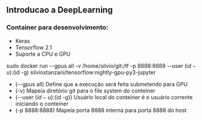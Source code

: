 ## Introducao a DeepLearning

### Container para desenvolvimento:

* Keras
* Tensorflow 2.1
* Suporte a CPU e GPU

sudo docker run --gpus all -v /home/silvio/git:/tf -p 8888:8888 --user $(id -u):$(id -g) silviostanzani/tensorflow:nightly-gpu-py3-jupyter

* (--gpus all) Define que a execução será feita submetendo para GPU
* (-v) Mapeia diretório git para o file system do conteiner
* (--user $(id -u):$(id -g)) Usuário local do conteiner é o usuário corrente iniciando o conteiner
* (-p 8888:8888) Mapeia porta 8888 interna para porta 8888 do host


